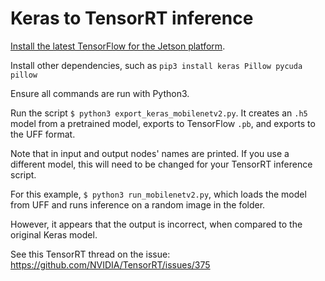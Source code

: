 # Keras to TensorRT inference

[Install the latest TensorFlow for the Jetson platform](https://docs.nvidia.com/deeplearning/frameworks/install-tf-jetson-platform/).

Install other dependencies, such as `pip3 install keras Pillow pycuda pillow`

Ensure all commands are run with Python3.

Run the script `$ python3 export_keras_mobilenetv2.py`.  It creates an `.h5` model from a pretrained model, exports to TensorFlow `.pb`, and exports to the UFF format.

Note that in input and output nodes' names are printed.  If you use a different model, this will need to be changed for your TensorRT inference script.

For this example, `$ python3 run_mobilenetv2.py`, which loads the model from UFF and runs inference on a random image in the folder.

However, it appears that the output is incorrect, when compared to the original Keras model.

See this TensorRT thread on the issue:
https://github.com/NVIDIA/TensorRT/issues/375
